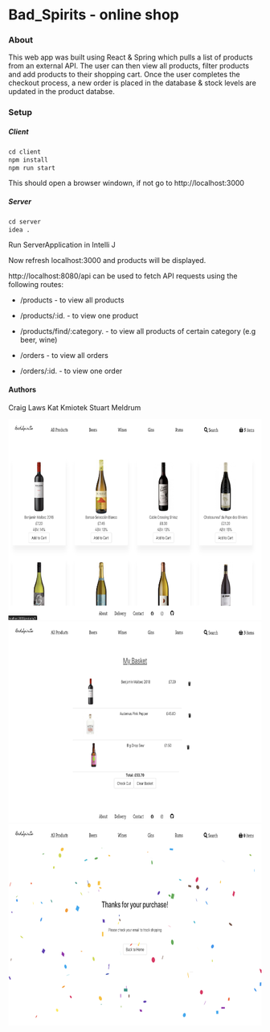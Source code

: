 # Bad_Spirits - online shop

### About
This web app was built using React & Spring which pulls a list of products from an external API. The user can then view all products, filter products and add products to their shopping cart. Once the user completes the checkout process, a new order is placed in the database & stock levels are updated in the product databse. 

### Setup
##### Client

    cd client
    npm install
    npm run start

This should open a browser windown, if not go to http://localhost:3000

##### Server
    cd server
    idea .
Run ServerApplication in Intelli J

Now refresh localhost:3000 and products will be displayed.

http://localhost:8080/api can be used to fetch API requests using the following routes:
* /products  -  to view all products
* /products/:id. -  to view one product
* /products/find/:category. -  to view all products of certain category (e.g beer, wine)

* /orders  -  to view all orders
* /orders/:id. -  to view one order


#### Authors
Craig Laws
Kat Kmiotek
Stuart Meldrum


<img src="git_images/allproducts.png" height=400px >
<img src="git_images/cheackout.png" height=400px >
<img src="git_images/complete.png" height=400px >

